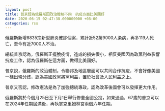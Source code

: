 ```yaml
---
layout: post
title: 普京認為俄羅斯因政治體制不同　抗疫方面比美國好
date: 2020-06-15 02:47:38.000000000 +08:00
categories: rss
---
```


俄羅斯新增8835宗新型肺炎確診個案，累計近52萬9000人染病，再多119人死亡，至今有近7000人不治。

總統普京認為，俄羅斯正擺脫疫情，造成的損失很小，相反美國因為政黨利益影響抗疫工作，認為俄羅斯在這方面，做得比美國好。

普京說，俄羅斯的政治體制，令聯邦及地區層面可以共同合作抗疫，不會好像美國一樣出現分歧，認為美國政黨將黨利益，置於社會及人民利益之上。

普京又否認，修改憲法是為了加強總統專政，認為改革後國會可以發揮更大作用。

俄羅斯將於今個月25日至下月1日舉行修憲全國公投，如果通過，67歲的普京可以在2024年任期屆滿後，再執掌克里姆林宮兩個六年任期。
